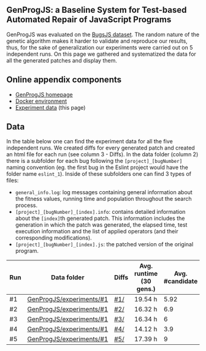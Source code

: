 ## GenProgJS: a Baseline System for Test-based Automated Repair of JavaScript Programs 
GenProgJS was evaluated on the [BugsJS dataset](https://bugsjs.github.io). The random nature of the genetic algorithm makes it harder to validate and reproduce our results, thus, for the sake of generalization our experiments were carried out on 5 independent runs. On this page we gathered and systematized the data for all the generated patches and display them.


## Online appendix components
 - [GenProgJS homepage](https://genprogjs.github.io/GenProgJS/)
 - [Docker environment](https://genprogjs.github.io/GenProgJS-Docker/)
 - [Experiment data](https://genprogjs.github.io/experiments/) (this page)


## Data
In the table below one can find the experiment data for all the five independent runs. We created diffs for every generated patch and created an html file for each run (see column 3 - Diffs). In the data folder (column 2) there is a subfolder for each bug following the `[project]_[bugNumber]` naming convention (eg. the first bug in the Eslint project would have the folder name `eslint_1`). Inside of these subfolders one can find 3 types of files:
 - `general_info.log`: log messages containing general information about the fitness values, running time and population throughout the search process.
 - `[project]_[bugNumber]_[index].info`: contains detailed information about the `[index]`th generated patch. This information includes the generation in which the patch was generated, the elapsed time, test execution information and the list of applied operators (and their corresponding modifications). 
 - `[project]_[bugNumber]_[index].js`: the patched version of the original program.

| Run | Data folder | Diffs | Avg. runtime (30 gens.) | Avg. #candidate | #operators |
|---|---|---|---|---|---|
| #1 | [GenProgJS/experiments/#1](https://github.com/GenProgJS/experiments/tree/master/%231) | [#1/](./1/index.html) | 19.54 h | 5.92 | 622 |
| #2 | [GenProgJS/experiments/#1](https://github.com/GenProgJS/experiments/tree/master/%232) | [#2/](./2/index.html) | 16.32 h | 6.9 | 764 |
| #3 | [GenProgJS/experiments/#1](https://github.com/GenProgJS/experiments/tree/master/%233) | [#3/](./3/index.html) | 16.34 h | 6 | 434 |
| #4 | [GenProgJS/experiments/#1](https://github.com/GenProgJS/experiments/tree/master/%234) | [#4/](./4/index.html) | 14.12 h | 3.9 | 453 |
| #5 | [GenProgJS/experiments/#1](https://github.com/GenProgJS/experiments/tree/master/%235) | [#5/](./5/index.html) | 17.39 h | 9 | 954 |


